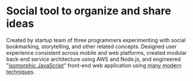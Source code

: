 # Social tool to organize and share ideas

Created by startup team of three programmers experimenting with social
bookmarking, storytelling, and other related concepts.
Designed user experience consistent across mobile and web platforms,
created modular back-end service architecture using AWS and Node.js, and
engineered "[isomorphic JavaScript]" front-end web application using
<abbr title="CommonJS + npm + Browserify, GPU utilization, Backbone, Mustache, Bootstrap, LESS">many
modern techniques</abbr>.

[isomorphic JavaScript]: http://nerds.airbnb.com/isomorphic-javascript-future-web-apps/ "Runs and &quot;renders&quot; on both the browser and server"
